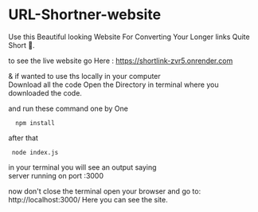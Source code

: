 # URL-Shortner-website
Use this Beautiful looking Website For Converting Your Longer links Quite Short 🤏.

to see the live website go Here : https://shortlink-zvr5.onrender.com

& if wanted to use ths locally in your computer   
Download all the code Open the Directory in terminal where you downloaded the code. 

and run these command one by One
```
  npm install
```

after that
```
 node index.js
```
in your terminal you will see an output saying  
server running on port :3000  

now don't close the terminal
open your browser and go to:  http://localhost:3000/
Here you can see the site.
